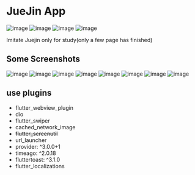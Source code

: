 # JueJin App
![image](https://img.shields.io/github/issues/Wildlifes/flutter_study_app)
![image](https://img.shields.io/github/forks/Wildlifes/flutter_study_app)
![image](https://img.shields.io/github/stars/Wildlifes/flutter_study_app)
![image](https://img.shields.io/github/license/Wildlifes/flutter_study_app)

Imitate Juejin only for study(only a few page has finished)

## Some Screenshots
![image](Screenshots/Screenshot_20190908_232118_com.juejinapp.juejin_a.jpg)
![image](Screenshots/Screenshot_20190908_232126_com.juejinapp.juejin_a.jpg)
![image](Screenshots/Screenshot_20190908_232132_com.juejinapp.juejin_a.jpg)
![image](Screenshots/Screenshot_20190908_232135_com.juejinapp.juejin_a.jpg)
![image](Screenshots/Screenshot_20190908_232138_com.juejinapp.juejin_a.jpg)
![image](Screenshot_20190908_232147_com.juejinapp.juejin_a.jpg)
![image](Screenshot_20190908_232201_com.juejinapp.juejin_a.jpg)
![image](Screenshot_20190908_232228_com.juejinapp.juejin_a.jpg)

## use plugins
- flutter_webview_plugin
- dio
- flutter_swiper
- cached_network_image
- ~~flutter_screenutil~~
- url_launcher
- provider: ^3.0.0+1
- timeago: ^2.0.18
- fluttertoast: ^3.1.0
- flutter_localizations
